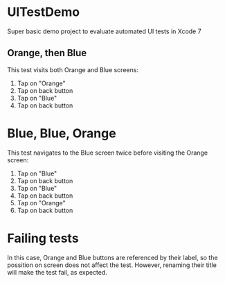 # UITestDemo
Super basic demo project to evaluate automated UI tests in Xcode 7

## Orange, then Blue
This test visits both Orange and Blue screens:

1. Tap on "Orange"
2. Tap on back button
3. Tap on "Blue"
4. Tap on back button

# Blue, Blue, Orange
This test navigates to the Blue screen twice before visiting the Orange screen:

1. Tap on "Blue"
2. Tap on back button
3. Tap on "Blue"
4. Tap on back button
5. Tap on "Orange"
6. Tap on back button

# Failing tests
In this case, Orange and Blue buttons are referenced by their label, so the possition on screen does not affect the test. However, renaming their title will make the test fail, as expected.
